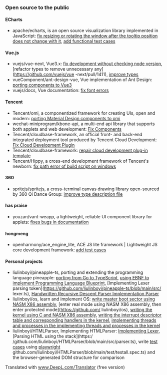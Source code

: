 ### Open source to the public


#### ECharts

- apache/echarts, is an open source visualization library implemented in JavaScript: [fix resizing or rotating the window after the tooltip position does not change with it](https://github.com/apache/echarts/pull/12834), [add functional test cases]( https://github.com/apache/echarts/pull/12834)
#### Vue.js

- vuejs/vue-next, Vue3.x: [fix development without checking node version](https://github.com/vuejs/vue-next/pull/881), [refactor types to remove unnecessary any](https://github.com/vuejs/vue -next/pull/1411), [improve types](https://github.com/vuejs/vue-next/pull/1317)
- vueComponent/ant-design-vue, Vue implementation of Ant Design: [porting components to Vue3](https://github.com/vueComponent/ant-design-vue/pull/2419)
- vuejs/docs, Vue documentation: [fix font errors](https://github.com/vuejs/docs/pull/216)
#### Tencent

- Tencent/omi, a componentized framework for creating UIs, open and modern: [porting Material Design components to omi](https://github.com/Tencent/omi/pull/313)
- wechat-miniprogram/kbone-api, a multi-end api library that supports both applets and web development: [Fix Components](https://github.com/wechat-miniprogram/kbone-api/pull/2)
- Tencent/cloudbase-framework, an official front- and back-end integrated deployment tool produced by Tencent Cloud Development: [Fix Cloud Development Plugin](https://github.com/Tencent/cloudbase-framework/pull/83)
- Tencent/cloudbase-framework: [repair cloud development plug-in template](https://github.com/TencentCloudBase/cloudbase-templates/pull/28)
- Tencent/Hippy, a cross-end development framework of Tencent's newborn: [fix path error of build script on windows](https://github.com/Tencent/Hippy/pull/103)
#### 360

- spritejs/spritejs, a cross-terminal canvas drawing library open-sourced by 360 Qi Dance Group: [improve type description file](https://github.com/spritejs/spritejs/pull/160)
#### has praise

- youzan/vant-weapp, a lightweight, reliable UI component library for applets: [fixes bugs in documentation](https://github.com/youzan/vant-weapp/pull/2927)
#### hongmeng

- openharmony/ace_engine_lite, ACE JS lite framework | Lightweight JS core development framework: [add test cases](https://gitee.com/openharmony/ace_engine_lite/pulls/198)
#### Personal projects

- liulinboyi/pineapple-ts, porting and extending the programming language pineapple: [porting from Go to TypeScript](https://github.com/liulinboyi/pineapple-ts/tree/0.0.1), [using EBNF to implement Programming Language Blueprint](https://github.com/liulinboyi/pineapple-ts), [Implementing Lexer parsing token](https://github.com/liulinboyi/pineapple-ts/blob/main/src/ lexer.ts), [Handwritten Recursive Descent Parser Implementation Parser](https://github.com/liulinboyi/pineapple-ts/blob/main/src/parser.ts)
- liulinboyi/os, learn and implement OS: [write master boot sector using NASM X86 assembly](https://github.com/liulinboyi/os), [enter real mode using NASM X86 assembly, then enter protected mode](https://github.com/ liulinboyi/os), [writing the kernel using C and NASM X86 assembly](https://github.com/liulinboyi/os), [writing the interrupt descriptor table and corresponding handlers in the kernel](https://github.com/liulinboyi/os), [implementing threads and processes in the implementing threads and processes in the kernel](https://github.com/liulinboyi/os)
- liulinboyi/HTMLParser, Implementing HTMLParser: [Implementing Lexer](https://github.com/liulinboyi/HTMLParser/blob/main/src/lexer.ts), [Parsing HTML using the stack](https:/ /github.com/liulinboyi/HTMLParser/blob/main/src/parser.ts), write [test cases](https://) using [playwright](https://github.com/microsoft/playwright) github.com/liulinboyi/HTMLParser/blob/main/test/testall.spec.ts) and the browser-generated DOM structure for comparison

Translated with www.DeepL.com/Translator (free version)